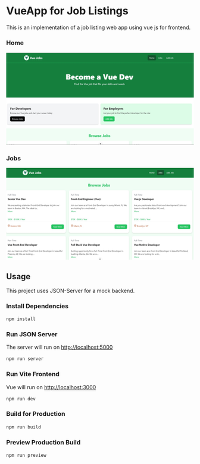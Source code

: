 # VueApp for Job Listings

This is an implementation of a job listing web app using vue js for frontend.

### Home

<img 
src="public/VueHome.jpg"
alt = "Home" />

### Jobs

<img 
   src="public/VueJobs.jpg"
   alt="Jobs"
/>


## Usage

This project uses JSON-Server for a mock backend.

### Install Dependencies

```bash
npm install
```

### Run JSON Server

The server will run on <http://localhost:5000>

```bash
npm run server
```

### Run Vite Frontend

Vue will run on <http://localhost:3000>

```bash
npm run dev
```

### Build for Production

```bash
npm run build
```

### Preview Production Build

```bash
npm run preview
```
